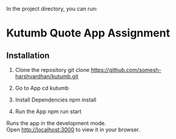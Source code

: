 In the project directory, you can run:

# Kutumb Quote App Assignment

## Installation

1. Clone the repository
   git clone <https://github.com/somesh-harshvardhan/kutumb.git>

2. Go to App
   cd kutumb

3. Install Dependencies
   npm install

4. Run the App
   npm run start

Runs the app in the development mode.\
Open [http://localhost:3000](http://localhost:3000) to view it in your browser.
